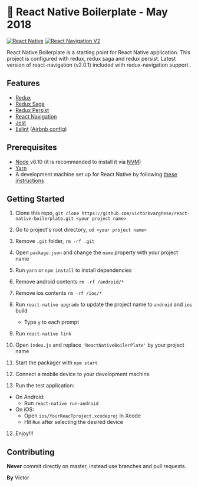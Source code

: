 
🚀 React Native Boilerplate - May 2018
=======================================

[![React Native](https://img.shields.io/badge/React%20Native-v0.55-blue.svg)](https://facebook.github.io/react-native/)
[![React Navigation V2](https://img.shields.io/badge/React%20Navigation-v2..0.1-blue.svg)](https://reactnavigation.org/)


React Native Boilerplate is a starting point for React Native application. This project is configured with redux, redux saga 
and redux persist. Latest version of react-navigation (v2.0.1) included with redux-navigation support .

## Features

* [Redux](http://redux.js.org/)
* [Redux Saga](https://redux-saga.js.org/)
* [Redux Persist](https://github.com/rt2zz/redux-persist/)
* [React Navigation](https://reactnavigation.org/) 
* [Jest](https://facebook.github.io/jest/)
* [Eslint](http://eslint.org/) ([Airbnb config](https://github.com/airbnb/javascript/tree/master/packages/eslint-config-airbnb))

## Prerequisites

* [Node](https://nodejs.org) v6.10 (it is recommended to install it via [NVM](https://github.com/creationix/nvm))
* [Yarn](https://yarnpkg.com/)
* A development machine set up for React Native by following [these instructions](https://facebook.github.io/react-native/docs/getting-started.html)

## Getting Started

1. Clone this repo, `git clone https://github.com/victorkvarghese/react-native-boilerplate.git <your project name>`
2. Go to project's root directory, `cd <your project name>`
3. Remove `.git` folder,  `rm -rf .git`
4. Open `package.json` and change the `name` property with your project name
5. Run `yarn` or `npm install` to install dependencies
6. Remove android contents `rm -rf /android/*`
7. Remove ios contents `rm -rf /ios/*`
6. Run `react-native upgrade` to update the project name to `android` and `ios` build
    * Type `y` to each prompt
  
7. Run `react-native link`
8. Open `index.js` and replace `'ReactNativeBoilerPlate'` by your project name

9. Start the packager with `npm start`
10. Connect a mobile device to your development machine
11. Run the test application:
  * On Android:
    * Run `react-native run-android`
  * On iOS:
    * Open `ios/YourReacTproject.xcodeproj` in Xcode
    * Hit `Run` after selecting the desired device
12. Enjoy!!!


## Contributing

**Never** commit directly on master, instead use branches and pull requests.

**By** Victor
